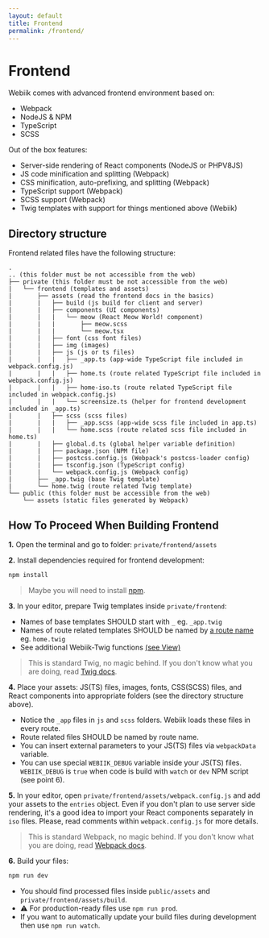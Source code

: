 ```yaml
---
layout: default
title: Frontend
permalink: /frontend/
---
```

# Frontend
Webiik comes with advanced frontend environment based on:
* Webpack
* NodeJS & NPM
* TypeScript
* SCSS

Out of the box features:
* Server-side rendering of React components (NodeJS or PHPV8JS)
* JS code minification and splitting (Webpack)
* CSS minification, auto-prefixing, and splitting (Webpack)
* TypeScript support (Webpack)
* SCSS support (Webpack)
* Twig templates with support for things mentioned above (Webiik)

## Directory structure
Frontend related files have the following structure: 
```console
.
.. (this folder must be not accessible from the web)
├── private (this folder must be not accessible from the web)
|   └── frontend (templates and assets)
|       ├── assets (read the frontend docs in the basics)
|       |   ├── build (js build for client and server)
|       |   ├── components (UI components)
|       |   |   └── meow (React Meow World! component)
|       |   |       ├── meow.scss
|       |   |       └── meow.tsx
|       |   ├── font (css font files)
|       |   ├── img (images)
|       |   ├── js (js or ts files)
|       |   |   ├── _app.ts (app-wide TypeScript file included in webpack.config.js)
|       |   |   ├── home.ts (route related TypeScript file included in webpack.config.js)
|       |   |   ├── home-iso.ts (route related TypeScript file included in webpack.config.js)
|       |   |   └── screensize.ts (helper for frontend development included in _app.ts)
|       |   ├── scss (scss files)
|       |   |   ├── _app.scss (app-wide scss file included in app.ts)
|       |   |   └── home.scss (route related scss file included in home.ts)
|       |   ├── global.d.ts (global helper variable definition)
|       |   ├── package.json (NPM file)
|       |   ├── postcss.config.js (Webpack's postcss-loader config)
|       |   ├── tsconfig.json (TypeScript config)
|       |   └── webpack.config.js (Webpack config)
|       ├── _app.twig (base Twig template)
|       └── home.twig (route related Twig template)
└── public (this folder must be accessible from the web)
    └── assets (static files generated by Webpack)
``` 

## How To Proceed When Building Frontend
**1.** Open the terminal and go to folder: `private/frontend/assets`

**2.** Install dependencies required for frontend development: 
```bash
npm install
```
> Maybe you will need to install [npm](https://nodejs.org/en/).

**3.** In your editor, prepare Twig templates inside `private/frontend`:
* Names of base templates SHOULD start with `_` eg. `_app.twig`
* Names of route related templates SHOULD be named by [a route name](/routing) eg. `home.twig`
* See additional Webiik-Twig functions [(see View)](/view)

> This is standard Twig, no magic behind. If you don't know what you are doing, read [Twig docs](https://twig.symfony.com).

**4.** Place your assets: JS(TS) files, images, fonts, CSS(SCSS) files, and React components into appropriate folders (see the directory structure above).

* Notice the `_app` files in `js` and `scss` folders. Webiik loads these files in every route.
* Route related files SHOULD be named by route name.
* You can insert external parameters to your JS(TS) files via `webpackData` variable.
* You can use special `WEBIIK_DEBUG` variable inside your JS(TS) files. `WEBIIK_DEBUG` is `true` when code is build with `watch` or `dev` NPM script (see point 6).

**5.** In your editor, open `private/frontend/assets/webpack.config.js` and add your assets to the `entries` object. Even if you don't plan to use server side rendering, it's a good idea to import your React components separately in `iso` files. Please, read comments within `webpack.config.js` for more details.
> This is standard Webpack, no magic behind. If you don't know what you are doing, read [Webpack docs](https://webpack.js.org/concepts/).   

**6.** Build your files:
```bash
npm run dev
```

* You should find processed files inside `public/assets` and `private/frontend/assets/build`.
* ⚠️ For production-ready files use `npm run prod`.
* If you want to automatically update your build files during development then use `npm run watch`.